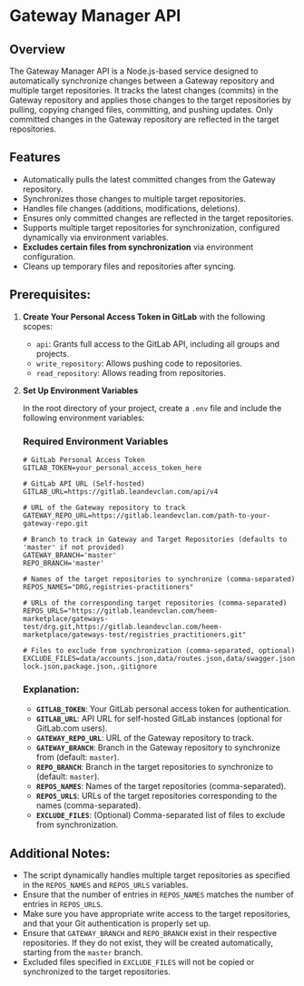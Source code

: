 
# Gateway Manager API

## Overview

The Gateway Manager API is a Node.js-based service designed to automatically synchronize changes between a Gateway repository and multiple target repositories. It tracks the latest changes (commits) in the Gateway repository and applies those changes to the target repositories by pulling, copying changed files, committing, and pushing updates. Only committed changes in the Gateway repository are reflected in the target repositories.

## Features
- Automatically pulls the latest committed changes from the Gateway repository.
- Synchronizes those changes to multiple target repositories.
- Handles file changes (additions, modifications, deletions).
- Ensures only committed changes are reflected in the target repositories.
- Supports multiple target repositories for synchronization, configured dynamically via environment variables.
- **Excludes certain files from synchronization** via environment configuration.
- Cleans up temporary files and repositories after syncing.

## Prerequisites:

1. **Create Your Personal Access Token in GitLab** with the following scopes:
   - `api`: Grants full access to the GitLab API, including all groups and projects.
   - `write_repository`: Allows pushing code to repositories.
   - `read_repository`: Allows reading from repositories.

2. **Set Up Environment Variables**

   In the root directory of your project, create a `.env` file and include the following environment variables:

   ### Required Environment Variables

   ```env
   # GitLab Personal Access Token
   GITLAB_TOKEN=your_personal_access_token_here

   # GitLab API URL (Self-hosted)
   GITLAB_URL=https://gitlab.leandevclan.com/api/v4

   # URL of the Gateway repository to track
   GATEWAY_REPO_URL=https://gitlab.leandevclan.com/path-to-your-gateway-repo.git

   # Branch to track in Gateway and Target Repositories (defaults to 'master' if not provided)
   GATEWAY_BRANCH='master'
   REPO_BRANCH='master'

   # Names of the target repositories to synchronize (comma-separated)
   REPOS_NAMES="DRG,registries-practitioners"

   # URLs of the corresponding target repositories (comma-separated)
   REPOS_URLS="https://gitlab.leandevclan.com/heem-marketplace/gateways-test/drg.git,https://gitlab.leandevclan.com/heem-marketplace/gateways-test/registries_practitioners.git"

   # Files to exclude from synchronization (comma-separated, optional)
   EXCLUDE_FILES=data/accounts.json,data/routes.json,data/swagger.json,package-lock.json,package.json,.gitignore
   ```

   ### Explanation:
   - **`GITLAB_TOKEN`**: Your GitLab personal access token for authentication.
   - **`GITLAB_URL`**: API URL for self-hosted GitLab instances (optional for GitLab.com users).
   - **`GATEWAY_REPO_URL`**: URL of the Gateway repository to track.
   - **`GATEWAY_BRANCH`**: Branch in the Gateway repository to synchronize from (default: `master`).
   - **`REPO_BRANCH`**: Branch in the target repositories to synchronize to (default: `master`).
   - **`REPOS_NAMES`**: Names of the target repositories (comma-separated).
   - **`REPOS_URLS`**: URLs of the target repositories corresponding to the names (comma-separated).
   - **`EXCLUDE_FILES`**: (Optional) Comma-separated list of files to exclude from synchronization.

## Additional Notes:
- The script dynamically handles multiple target repositories as specified in the `REPOS_NAMES` and `REPOS_URLS` variables.
- Ensure that the number of entries in `REPOS_NAMES` matches the number of entries in `REPOS_URLS`.
- Make sure you have appropriate write access to the target repositories, and that your Git authentication is properly set up.
- Ensure that `GATEWAY_BRANCH` and `REPO_BRANCH` exist in their respective repositories. If they do not exist, they will be created automatically, starting from the `master` branch.
- Excluded files specified in `EXCLUDE_FILES` will not be copied or synchronized to the target repositories.